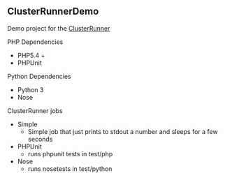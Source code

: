 ClusterRunnerDemo
-----------------

Demo project for the [ClusterRunner](https://github.com/box/ClusterRunner/)

PHP Dependencies

* PHP5.4 +
* PHPUnit

Python Dependencies

* Python 3
* Nose

ClusterRunner jobs

* Simple
    * Simple job that just prints to stdout a number and sleeps for a few seconds
* PHPUnit
    * runs phpunit tests in test/php
* Nose
    * runs nosetests in test/python
